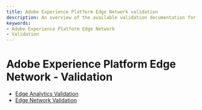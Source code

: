 ```yaml
---
title: Adobe Experience Platform Edge Network validation 
description: An overview of the available validation documentation for the Adobe Experience Platform Edge Network extension.
keywords:
- Adobe Experience Platform Edge Network
- Validation
---
```


# Adobe Experience Platform Edge Network - Validation 

* [Edge Analytics Validation](./edge-analytics-validation.md)
* [Edge Network Validation](./validation.md)
